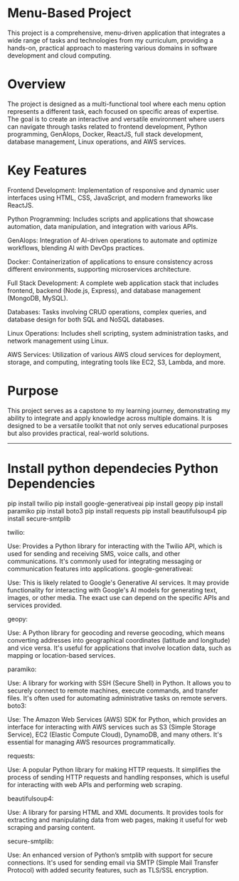 # Menu-Based Project

This project is a comprehensive, menu-driven application that integrates a wide range of tasks and technologies from my curriculum, providing a hands-on, practical approach to mastering various domains in software development and cloud computing.

# Overview
The project is designed as a multi-functional tool where each menu option represents a different task, each focused on specific areas of expertise. The goal is to create an interactive and versatile environment where users can navigate through tasks related to frontend development, Python programming, GenAIops, Docker, ReactJS, full stack development, database management, Linux operations, and AWS services.

# Key Features

Frontend Development: Implementation of responsive and dynamic user interfaces using HTML, CSS, JavaScript, and modern frameworks like ReactJS.

Python Programming: Includes scripts and applications that showcase automation, data manipulation, and integration with various APIs.

GenAIops: Integration of AI-driven operations to automate and optimize workflows, blending AI with DevOps practices.

Docker: Containerization of applications to ensure consistency across different environments, supporting microservices architecture.

Full Stack Development: A complete web application stack that includes frontend, backend (Node.js, Express), and database management (MongoDB, MySQL).

Databases: Tasks involving CRUD operations, complex queries, and database design for both SQL and NoSQL databases.

Linux Operations: Includes shell scripting, system administration tasks, and network management using Linux.

AWS Services: Utilization of various AWS cloud services for deployment, storage, and computing, integrating tools like EC2, S3, Lambda, and more.

# Purpose
This project serves as a capstone to my learning journey, demonstrating my ability to integrate and apply knowledge across multiple domains. It is designed to be a versatile toolkit that not only serves educational purposes but also provides practical, real-world solutions.


-----------------------------------------------------------------------------------------------------------------------------------------------------

# Install python dependecies Python Dependencies

pip install twilio
pip install google-generativeai
pip install geopy
pip install paramiko
pip install boto3
pip install requests
pip install beautifulsoup4
pip install secure-smtplib



twilio:

Use: Provides a Python library for interacting with the Twilio API, which is used for sending and receiving SMS, voice calls, and other communications. It's commonly used for integrating messaging or communication features into applications.
google-generativeai:

Use: This is likely related to Google's Generative AI services. It may provide functionality for interacting with Google's AI models for generating text, images, or other media. The exact use can depend on the specific APIs and services provided.

geopy:

Use: A Python library for geocoding and reverse geocoding, which means converting addresses into geographical coordinates (latitude and longitude) and vice versa. It's useful for applications that involve location data, such as mapping or location-based services.

paramiko:

Use: A library for working with SSH (Secure Shell) in Python. It allows you to securely connect to remote machines, execute commands, and transfer files. It's often used for automating administrative tasks on remote servers.
boto3:

Use: The Amazon Web Services (AWS) SDK for Python, which provides an interface for interacting with AWS services such as S3 (Simple Storage Service), EC2 (Elastic Compute Cloud), DynamoDB, and many others. It's essential for managing AWS resources programmatically.

requests:

Use: A popular Python library for making HTTP requests. It simplifies the process of sending HTTP requests and handling responses, which is useful for interacting with web APIs and performing web scraping.

beautifulsoup4:

Use: A library for parsing HTML and XML documents. It provides tools for extracting and manipulating data from web pages, making it useful for web scraping and parsing content.

secure-smtplib:

Use: An enhanced version of Python’s smtplib with support for secure connections. It's used for sending email via SMTP (Simple Mail Transfer Protocol) with added security features, such as TLS/SSL encryption.



